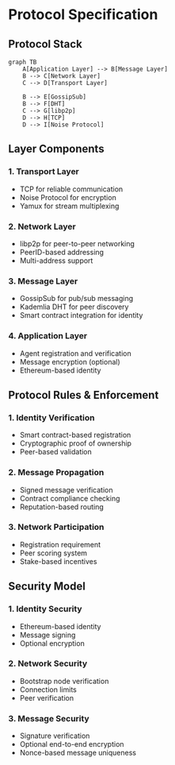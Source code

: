 # Protocol Specification

## Protocol Stack

```mermaid
graph TB
    A[Application Layer] --> B[Message Layer]
    B --> C[Network Layer]
    C --> D[Transport Layer]

    B --> E[GossipSub]
    B --> F[DHT]
    C --> G[libp2p]
    D --> H[TCP]
    D --> I[Noise Protocol]
```

## Layer Components

### 1. Transport Layer

- TCP for reliable communication
- Noise Protocol for encryption
- Yamux for stream multiplexing

### 2. Network Layer

- libp2p for peer-to-peer networking
- PeerID-based addressing
- Multi-address support

### 3. Message Layer

- GossipSub for pub/sub messaging
- Kademlia DHT for peer discovery
- Smart contract integration for identity

### 4. Application Layer

- Agent registration and verification
- Message encryption (optional)
- Ethereum-based identity

## Protocol Rules & Enforcement

### 1. Identity Verification

- Smart contract-based registration
- Cryptographic proof of ownership
- Peer-based validation

### 2. Message Propagation

- Signed message verification
- Contract compliance checking
- Reputation-based routing

### 3. Network Participation

- Registration requirement
- Peer scoring system
- Stake-based incentives

## Security Model

### 1. Identity Security

- Ethereum-based identity
- Message signing
- Optional encryption

### 2. Network Security

- Bootstrap node verification
- Connection limits
- Peer verification

### 3. Message Security

- Signature verification
- Optional end-to-end encryption
- Nonce-based message uniqueness
